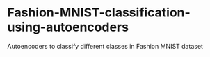 # Fashion-MNIST-classification-using-autoencoders
Autoencoders to classify different classes in Fashion MNIST dataset
